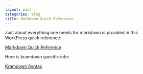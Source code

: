 ```yaml
---
layout: post
categories: blog
title: Markdown Quick Reference
---
```


Just about everything one needs for markdown is provided in this
WorkPress quick reference:

[Markdown Quick Reference](https://en.support.wordpress.com/markdown-quick-reference/)

Here is kramdown specific info:

[Kramdown Syntax](https://kramdown.gettalong.org/syntax.html)
